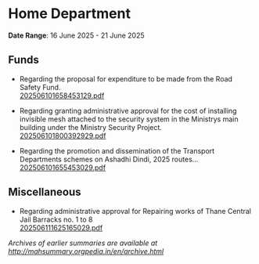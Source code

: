 # Home Department

**Date Range**: 16 June 2025 - 21 June 2025


## Funds
- Regarding the proposal for expenditure to be made from the Road Safety Fund.\
  [202506101658453129.pdf](https://gr.maharashtra.gov.in/Site/Upload/Government%20Resolutions/English/202506101658453129.pdf)

- Regarding granting administrative approval for the cost of installing invisible mesh attached to the security system in the Ministrys main building under the Ministry Security Project.\
  [202506101800392929.pdf](https://gr.maharashtra.gov.in/Site/Upload/Government%20Resolutions/English/202506101800392929.pdf)

- Regarding the promotion and dissemination of the Transport Departments schemes on Ashadhi Dindi, 2025 routes...\
  [202506101655453029.pdf](https://gr.maharashtra.gov.in/Site/Upload/Government%20Resolutions/English/202506101655453029.pdf)

## Miscellaneous
- Regarding administrative approval for Repairing works  of Thane Central Jail Barracks no. 1 to 8\
  [202506111625165029.pdf](https://gr.maharashtra.gov.in/Site/Upload/Government%20Resolutions/English/202506111625165029.pdf)


*Archives of earlier summaries are available at http://mahsummary.orgpedia.in/en/archive.html*